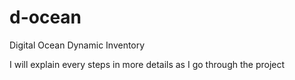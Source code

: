 # d-ocean
Digital Ocean Dynamic Inventory

I will explain every steps in more details as I go through the project 
